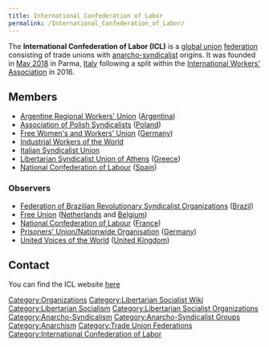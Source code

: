```yaml
---
title: International Confederation of Labor
permalink: /International_Confederation_of_Labor/
---
```


The **International Confederation of Labor (ICL)** is a [global
union](Trade_Union.md "wikilink") [federation](Confederation.md "wikilink")
consisting of trade unions with
[anarcho-syndicalist](Anarcho-Syndicalism.md "wikilink") origins. It was
founded in [May 2018](Timeline_of_Libertarian_Socialism.md "wikilink") in
Parma, [Italy](Italy.md "wikilink") following a split within the
[International Workers'
Association](International_Workers'_Association.md "wikilink") in 2016.

## Members

- [Argentine Regional Workers'
  Union](Argentine_Regional_Workers'_Union.md "wikilink")
  ([Argentina](Argentina.md "wikilink"))
- [Association of Polish
  Syndicalists](Association_of_Polish_Syndicalists_(Poland).md "wikilink")
  ([Poland](Poland.md "wikilink"))
- [Free Women's and Workers'
  Union](Free_Women's_and_Workers'_Union.md "wikilink")
  ([Germany](Germany.md "wikilink"))
- [Industrial Workers of the
  World](Industrial_Workers_of_the_World.md "wikilink")
- [Italian Syndicalist Union](Italian_Syndicalist_Union.md "wikilink")
- [Libertarian Syndicalist Union of
  Athens](Libertarian_Syndicalist_Union_of_Athens.md "wikilink")
  ([Greece](Greece.md "wikilink"))
- [National Confederation of
  Labour](National_Confederation_of_Labour_(Spain).md "wikilink")
  ([Spain](Spain.md "wikilink"))

### Observers

- [Federation of Brazilian Revolutionary Syndicalist
  Organizations](Federation_of_Brazilian_Revolutionary_Syndicalist_Organizations.md "wikilink")
  ([Brazil](Brazil.md "wikilink"))
- [Free Union](Free_Union_(Netherlands_and_Belgium).md "wikilink")
  ([Netherlands](Netherlands.md "wikilink") and
  [Belgium](Belgium.md "wikilink"))
- [National Confederation of
  Labour](National_Confederation_of_Labour.md "wikilink")
  ([France](France.md "wikilink"))
- [Prisoners' Union/Nationwide
  Organisation](Prisoners'_Union/Nationwide_Organisation.md "wikilink")
  ([Germany](Germany.md "wikilink"))
- [United Voices of the
  World](United_Voices_of_the_World_(UK).md "wikilink") ([United
  Kingdom](United_Kingdom.md "wikilink"))

## Contact

You can find the ICL website [here](http://www.icl-cit.org/)

[Category:Organizations](Category:Organizations.md "wikilink")
[Category:Libertarian Socialist
Wiki](Category:Libertarian_Socialist_Wiki.md "wikilink")
[Category:Libertarian
Socialism](Category:Libertarian_Socialism.md "wikilink")
[Category:Libertarian Socialist
Organizations](Category:Libertarian_Socialist_Organizations.md "wikilink")
[Category:Anarcho-Syndicalism](Category:Anarcho-Syndicalism.md "wikilink")
[Category:Anarcho-Syndicalist
Groups](Category:Anarcho-Syndicalist_Groups.md "wikilink")
[Category:Anarchism](Category:Anarchism.md "wikilink") [Category:Trade
Union Federations](Category:Trade_Union_Federations.md "wikilink")
[Category:International Confederation of
Labor](Category:International_Confederation_of_Labor.md "wikilink")